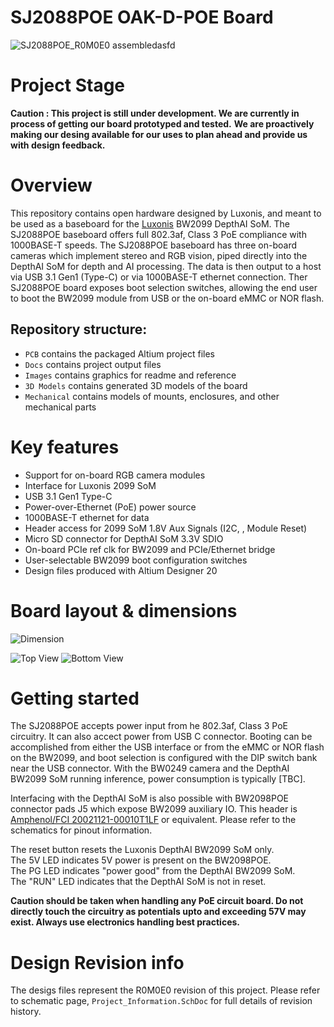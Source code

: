 # SJ2088POE OAK-D-POE Board

![SJ2088POE_R0M0E0 assembledasfd](https://user-images.githubusercontent.com/32992551/108413418-3cb86180-71e8-11eb-9edf-6daf78663f3b.jpg)


# Project Stage
**Caution : This project is still under development. We are currently in process of getting our board prototyped and tested.** 
           **We are proactively making our desing available for our uses to plan ahead and provide us with design feedback.** 

# Overview

This repository contains open hardware designed by Luxonis, and meant to be used as a baseboard for the [Luxonis](https://www.luxonis.com/depthai) BW2099 DepthAI SoM. The SJ2088POE baseboard offers full 802.3af, Class 3 PoE compliance with 1000BASE-T speeds. The SJ2088POE baseboard has three on-board cameras which implement stereo and RGB vision, piped directly into the DepthAI SoM for depth and AI processing. The data is then output to a host via USB 3.1 Gen1 (Type-C) or via 1000BASE-T ethernet connection. Ther SJ2088POE board exposes boot selection switches, allowing the end user to boot the BW2099 module from USB or the on-board eMMC or NOR flash. 

## Repository structure:
* `PCB` contains the packaged Altium project files
* `Docs` contains project output files
* `Images` contains graphics for readme and reference
* `3D Models` contains generated 3D models of the board
* `Mechanical` contains models of mounts, enclosures, and other mechanical parts

# Key features
* Support for on-board RGB camera modules
* Interface for Luxonis 2099 SoM
* USB 3.1 Gen1 Type-C
* Power-over-Ethernet (PoE) power source
* 1000BASE-T ethernet for data
* Header access for 2099 SoM 1.8V Aux Signals (I2C, , Module Reset) 
* Micro SD connector for DepthAI SoM 3.3V SDIO
* On-board PCIe ref clk for BW2099 and PCIe/Ethernet bridge
* User-selectable BW2099 boot configuration switches
* Design files produced with Altium Designer 20


# Board layout & dimensions

![Dimension](https://github.com/luxonis/depthai-hardware/blob/master/SJ2088POE_PoE_Board/Images/oak-d-dimension.png)

![Top View](https://github.com/luxonis/depthai-hardware/blob/master/SJ2088POE_PoE_Board/Images/oak-d-top.png)
![Bottom View](https://github.com/luxonis/depthai-hardware/blob/master/SJ2088POE_PoE_Board/Images/oak-d-bottom.png)

# Getting started
The SJ2088POE accepts power input from he 802.3af, Class 3 PoE circuitry. It can also accect power from USB C connector. Booting can be accomplished from either the USB interface or from the eMMC or NOR flash on the BW2099, and boot selection is configured with the DIP switch bank near the USB connector. With the BW0249 camera and the DepthAI BW2099 SoM running inference, power consumption is typically [TBC]. 

Interfacing with the DepthAI SoM is also possible with BW2098POE connector pads J5 which expose BW2099 auxiliary IO. This header is [Amphenol/FCI 20021121-00010T1LF](https://octopart.com/20021121-00010t1lf-amphenol+icc+%2F+fci-93112650?r=sp) or equivalent. Please refer to the schematics for pinout information.

The reset button resets the Luxonis DepthAI BW2099 SoM only.   
The 5V LED indicates 5V power is present on the BW2098POE.   
The PG LED indicates "power good" from the DepthAI BW2099 SoM.   
The "RUN" LED indicates that the DepthAI SoM is not in reset.  

**Caution should be taken when handling any PoE circuit board. Do not directly touch the circuitry as potentials upto and exceeding 57V may exist. Always use electronics handling best practices.** 


# Design Revision info
The desigs files represent the R0M0E0 revision of this project. Please refer to schematic page, `Project_Information.SchDoc` for full details of revision history.
